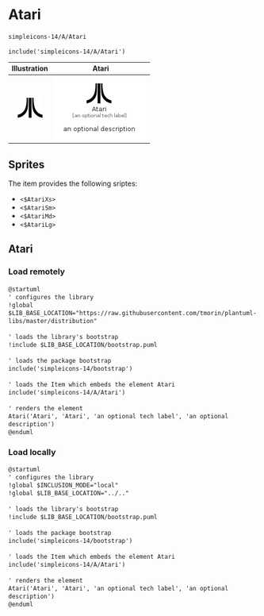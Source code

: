 # Atari


```text
simpleicons-14/A/Atari
```

```text
include('simpleicons-14/A/Atari')
```



| Illustration | Atari |
| :---: | :---: |
| ![illustration for Illustration](../../simpleicons-14/A/Atari.png) | ![illustration for Atari](../../simpleicons-14/A/Atari.Local.png) |



## Sprites
The item provides the following sriptes:

- `<$AtariXs>`
- `<$AtariSm>`
- `<$AtariMd>`
- `<$AtariLg>`





## Atari

### Load remotely
```plantuml
@startuml
' configures the library
!global $LIB_BASE_LOCATION="https://raw.githubusercontent.com/tmorin/plantuml-libs/master/distribution"

' loads the library's bootstrap
!include $LIB_BASE_LOCATION/bootstrap.puml

' loads the package bootstrap
include('simpleicons-14/bootstrap')

' loads the Item which embeds the element Atari
include('simpleicons-14/A/Atari')

' renders the element
Atari('Atari', 'Atari', 'an optional tech label', 'an optional description')
@enduml
```

### Load locally
```plantuml
@startuml
' configures the library
!global $INCLUSION_MODE="local"
!global $LIB_BASE_LOCATION="../.."

' loads the library's bootstrap
!include $LIB_BASE_LOCATION/bootstrap.puml

' loads the package bootstrap
include('simpleicons-14/bootstrap')

' loads the Item which embeds the element Atari
include('simpleicons-14/A/Atari')

' renders the element
Atari('Atari', 'Atari', 'an optional tech label', 'an optional description')
@enduml
```

